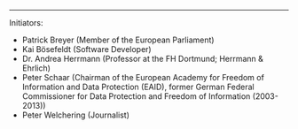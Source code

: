---
Initiators:

   * Patrick Breyer (Member of the European Parliament)
   * Kai Bösefeldt (Software Developer)
   * Dr. Andrea Herrmann (Professor at the FH Dortmund; Herrmann & Ehrlich)
   * Peter Schaar (Chairman of the European Academy for Freedom of Information and Data Protection (EAID), former German Federal Commissioner for Data Protection and Freedom of Information (2003-2013))
   * Peter Welchering (Journalist)
